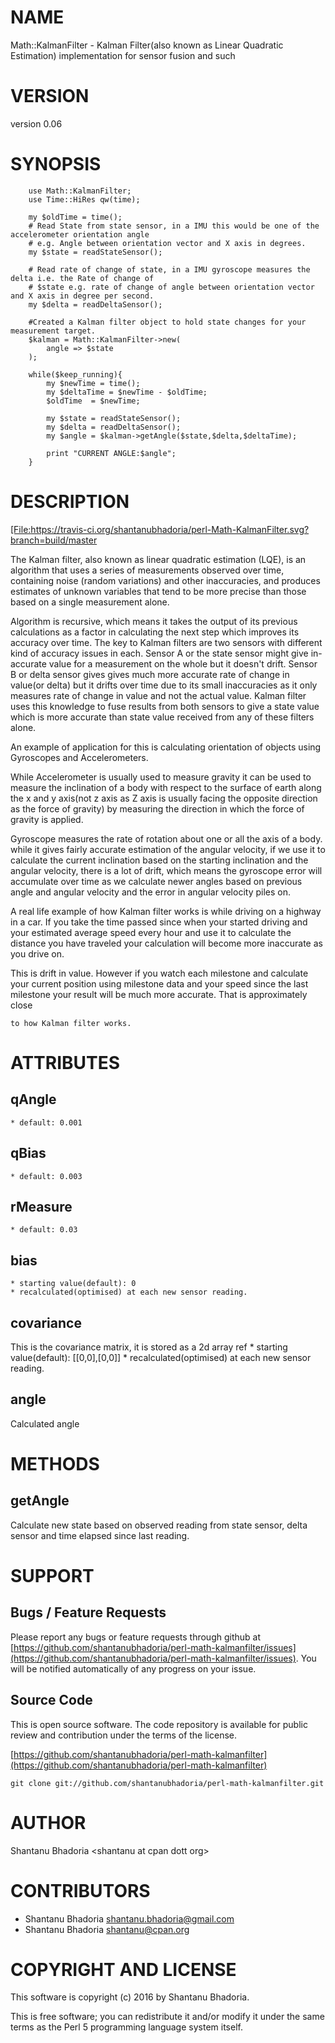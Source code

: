 # NAME

Math::KalmanFilter - Kalman Filter(also known as Linear Quadratic Estimation) implementation for sensor fusion and such

# VERSION

version 0.06

# SYNOPSIS

        use Math::KalmanFilter;
        use Time::HiRes qw(time);
    
        my $oldTime = time();
        # Read State from state sensor, in a IMU this would be one of the accelerometer orientation angle 
        # e.g. Angle between orientation vector and X axis in degrees.
        my $state = readStateSensor(); 
    
        # Read rate of change of state, in a IMU gyroscope measures the delta i.e. the Rate of change of
        # $state e.g. rate of change of angle between orientation vector and X axis in degree per second.
        my $delta = readDeltaSensor(); 
    
        #Created a Kalman filter object to hold state changes for your measurement target.
        $kalman = Math::KalmanFilter->new(
            angle => $state
        );
    
        while($keep_running){
            my $newTime = time();
            my $deltaTime = $newTime - $oldTime;
            $oldTime  = $newTime;
    
            my $state = readStateSensor(); 
            my $delta = readDeltaSensor(); 
            my $angle = $kalman->getAngle($state,$delta,$deltaTime);
    
            print "CURRENT ANGLE:$angle";
        }

# DESCRIPTION

[\[File:https://travis-ci.org/shantanubhadoria/perl-Math-KalmanFilter.svg?branch=build/master ](https://metacpan.org/pod/&#x20;https:#travis-ci.org-shantanubhadoria-perl-Math-KalmanFilter)

The Kalman filter, also known as linear quadratic estimation (LQE), is an algorithm that uses a series 
of measurements observed over time, containing noise (random variations) and other inaccuracies, and 
produces estimates of unknown variables that tend to be more precise than those based on a single 
measurement alone.

Algorithm is recursive, which means it takes the output of its previous calculations as a factor in 
calculating the next step which improves its accuracy over time. The key to Kalman filters are two sensors
with different kind of accuracy issues in each. Sensor A or the state sensor might give in-accurate value
for a measurement on the whole but it doesn't drift. Sensor B or delta sensor gives gives much more accurate 
rate of change in value(or delta) but it drifts over time due to its small inaccuracies as it only measures
rate of change in value and not the actual value. Kalman filter uses this knowledge to fuse results from both
sensors to give a state value which is more accurate than state value received from any of these filters
alone.

An example of application for this is calculating orientation of objects using Gyroscopes and Accelerometers.

While Accelerometer is usually used to measure gravity it can be used to measure the inclination of a body 
with respect to the surface of earth along the x and y axis(not z axis as Z axis is usually facing the 
opposite direction as the force of gravity) by measuring the direction in which the force of gravity is 
applied.

Gyroscope measures the rate of rotation about one or all the axis of a body. while it gives fairly accurate 
estimation of the angular velocity, if we use it to calculate the current inclination based on the starting 
inclination and the angular velocity, there is a lot of drift, which means the gyroscope error will accumulate 
over time as we calculate newer angles based on previous angle and angular velocity and the error in angular 
velocity piles on.

A real life example of how Kalman filter works is while driving on a highway in a car. If you take the time 
passed since when your started driving and your estimated average speed every hour and use it to calculate 
the distance you have traveled your calculation will become more inaccurate as you drive on.

This is drift in value. However if you watch each milestone and calculate your current position using milestone
data and your speed since the last milestone your result will be much more accurate. That is approximately close

    to how Kalman filter works.

# ATTRIBUTES

## qAngle

    * default: 0.001 

## qBias

    * default: 0.003

## rMeasure 

    * default: 0.03

## bias

    * starting value(default): 0
    * recalculated(optimised) at each new sensor reading.

## covariance

This is the covariance matrix, it is stored as a 2d array ref
 \* starting value(default): \[\[0,0\],\[0,0\]\]
 \* recalculated(optimised) at each new sensor reading.

## angle 

Calculated angle

# METHODS

## getAngle

Calculate new state based on observed reading from state sensor, delta sensor and time elapsed since last reading.

# SUPPORT

## Bugs / Feature Requests

Please report any bugs or feature requests through github at 
[https://github.com/shantanubhadoria/perl-math-kalmanfilter/issues](https://github.com/shantanubhadoria/perl-math-kalmanfilter/issues).
You will be notified automatically of any progress on your issue.

## Source Code

This is open source software.  The code repository is available for
public review and contribution under the terms of the license.

[https://github.com/shantanubhadoria/perl-math-kalmanfilter](https://github.com/shantanubhadoria/perl-math-kalmanfilter)

    git clone git://github.com/shantanubhadoria/perl-math-kalmanfilter.git

# AUTHOR

Shantanu Bhadoria &lt;shantanu at cpan dott org>

# CONTRIBUTORS

- Shantanu Bhadoria <shantanu.bhadoria@gmail.com>
- Shantanu Bhadoria <shantanu@cpan.org>

# COPYRIGHT AND LICENSE

This software is copyright (c) 2016 by Shantanu Bhadoria.

This is free software; you can redistribute it and/or modify it under
the same terms as the Perl 5 programming language system itself.
